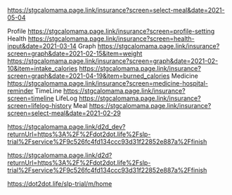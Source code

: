 
https://stgcalomama.page.link/insurance?screen=select-meal&date=2021-05-04

Profile
https://stgcalomama.page.link/insurance?screen=profile-setting
Health
https://stgcalomama.page.link/insurance?screen=health-input&date=2021-03-14
Graph
https://stgcalomama.page.link/insurance?screen=graph&date=2021-02-15&item=weight
https://stgcalomama.page.link/insurance?screen=graph&date=2021-02-10&item=intake_calories
https://stgcalomama.page.link/insurance?screen=graph&date=2021-04-19&item=burned_calories
Medicine
https://stgcalomama.page.link/insurance?screen=medicine-hospital-reminder
TimeLine
https://stgcalomama.page.link/insurance?screen=timeline
LifeLog
https://stgcalomama.page.link/insurance?screen=lifelog-history
Meal
https://stgcalomama.page.link/insurance?screen=select-meal&date=2021-02-29

https://stgcalomama.page.link/d2d_dev?returnUrl=https%3A%2F%2Fdot2dot.life%2Fslp-trial%2Fservice%2F9c526fc4fd134ccc93d31f22852e887a%2Ffinish

https://stgcalomama.page.link/d2d?returnUrl=https%3A%2F%2Fdot2dot.life%2Fslp-trial%2Fservice%2F9c526fc4fd134ccc93d31f22852e887a%2Ffinish

https://dot2dot.life/slp-trial/m/home
